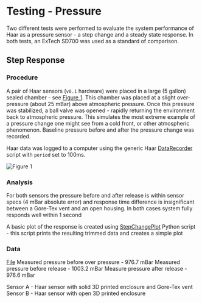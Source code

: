 # Testing - Pressure

Two different tests were performed to evaluate the system performance of Haar as a pressure sensor - a step change and a steady state response. In both tests, an ExTech SD700 was used as a standard of comparison. 

## Step Response

### Procedure 
A pair of Haar sensors (`v0.1` hardware) were placed in a large (5 gallon) sealed chamber - see [Figure 1](images/Fig1.jpg). This chamber was placed at a slight over-pressure (about 25 mBar) above atmospheric pressure. Once this pressure was stabilized, a ball valve was opened - rapidly returning the environment back to atmospheric pressure. This simulates the most extreme example of a pressure change one might see from a cold front, or other atmospheric phenomenon. Baseline pressure before and after the pressure change was recorded. 

Haar data was logged to a computer using the generic Haar [DataRecorder](../DataRecorder/DataRecorder.ino) script with `period` set to 100ms.

![Figure 1](images/Fig1.jpg)

### Analysis

For both sensors the pressure before and after release is within sensor specs (4 mBar absolute error) and response time difference is insignificant between a Gore-Tex vent and an open housing. In both cases system fully responds well within 1 second

A basic plot of the response is created using [StepChangePlot](StepChangePlot.py) Python script - this script prints the resulting trimmed data and creates a simple plot

### Data

[File](StepChangeData.txt)
Measured pressure before over pressure - 976.7 mBar
Measured pressure before release - 1003.2 mBar 
Measure pressure after release - 976.6 mBar

Sensor A - Haar sensor with solid 3D printed enclosure and Gore-Tex vent
Sensor B - Haar sensor with open 3D printed enclosure 